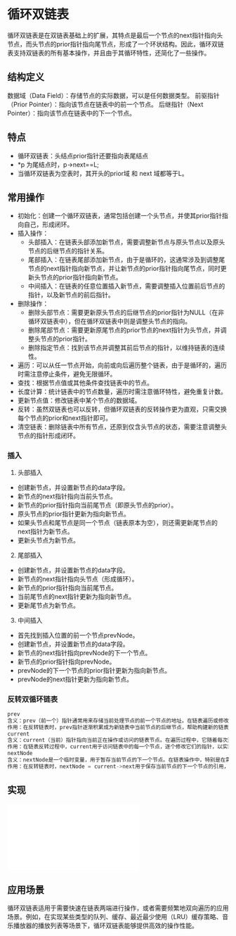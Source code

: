 # 循环双链表
循环双链表是在双链表基础上的扩展，其特点是最后一个节点的next指针指向头节点，而头节点的prior指针指向尾节点，形成了一个环状结构。因此，循环双链表支持双链表的所有基本操作，并且由于其循环特性，还简化了一些操作。

## 结构定义
数据域（Data Field）：存储节点的实际数据，可以是任何数据类型。
前驱指针（Prior Pointer）：指向该节点在链表中的前一个节点。
后继指针（Next Pointer）：指向该节点在链表中的下一个节点。

## 特点
- 循环双链表：头结点prior指针还要指向表尾结点
- *p 为尾结点时，p->next==L;
- 当循环双链表为空表时，其开头的prior域 和 next 域都等于L。

## 常用操作
- 初始化：创建一个循环双链表，通常包括创建一个头节点，并使其prior指针指向自己，形成闭环。
- 插入操作：
  - 头部插入：在链表头部添加新节点，需要调整新节点与原头节点以及原头节点的后继节点的指针关系。
  - 尾部插入：在链表尾部添加新节点，由于是循环的，这通常涉及到调整尾节点的next指针指向新节点，并让新节点的prior指针指向尾节点，同时更新头节点的prior指针指向新节点。
  - 中间插入：在链表的任意位置插入新节点，需要调整插入位置前后节点的指针，以及新节点的前后指针。
- 删除操作：
  - 删除头部节点：需要更新原头节点的后继节点的prior指针为NULL（在非循环双链表中），但在循环双链表中则是调整头节点的指向。
  - 删除尾部节点：需要更新原尾节点的prior节点的next指针为头节点，并调整头节点的prior指针。
  - 删除指定节点：找到该节点并调整其前后节点的指针，以维持链表的连续性。
- 遍历：可以从任一节点开始，向前或向后遍历整个链表，由于是循环的，遍历时需注意停止条件，避免无限循环。
- 查找：根据节点值或其他条件查找链表中的节点。
- 长度计算：统计链表中的节点数量，遍历时需注意循环特性，避免重复计数。
- 更新节点值：修改链表中某个节点的数据域。
- 反转：虽然双链表也可以反转，但循环双链表的反转操作更为直观，只需交换每个节点的prior和next指针即可。
- 清空链表：删除链表中所有节点，还原到仅含头节点的状态，需要注意调整头节点的指针形成闭环。

### 插入
1. 头部插入
- 创建新节点，并设置新节点的data字段。
- 新节点的next指针指向当前头节点。
- 新节点的prior指针指向当前尾节点（即原头节点的prior）。
- 原头节点的prior指针更新为指向新节点。
- 如果头节点和尾节点是同一个节点（链表原本为空），则还需更新尾节点的next指针为新节点。
- 更新头节点为新节点。

2. 尾部插入
- 创建新节点，并设置新节点的data字段。
- 新节点的next指针指向头节点（形成循环）。
- 新节点的prior指针指向当前尾节点。
- 当前尾节点的next指针更新为指向新节点。
- 更新尾节点为新节点。

3. 中间插入
- 首先找到插入位置的前一个节点prevNode。
- 创建新节点，并设置新节点的data字段。
- 新节点的next指针指向prevNode的下一个节点。
- 新节点的prior指针指向prevNode。
- prevNode的下一个节点的prior指针更新为指向新节点。
- prevNode的next指针更新为指向新节点。

### 反转双循环链表
```cpp
prev
含义：prev（前一个）指针通常用来存储当前处理节点的前一个节点的地址。在链表遍历或修改操作中，它帮助我们记住遍历路径，尤其是在需要逆序遍历或修改节点间连接时至关重要。
作用：在反转链表时，prev指针逐渐积累成为新链表中当前节点的后继节点，帮助构建新的链表结构。它是构建新链表的“基石”，随着遍历的进行，不断更新以指向遍历路径上的每一个节点。
current
含义：current（当前）指针指向当前正在操作或访问的链表节点。在遍历过程中，它随着每次迭代逐步移动到链表的下一个节点。
作用：在链表反转过程中，current用于访问链表中的每一个节点，逐个修改它们的指针，以实现链表方向的反转。它是动态变化的，反映了算法执行过程中的即时操作对象。
nextNode
含义：nextNode是一个临时变量，用于暂存当前节点的下一个节点。在链表操作中，特别是在需要修改节点的next指针时，先将下一个节点的信息存储在nextNode中，以防止在修改过程中丢失对后续节点的引用。
作用：在反转链表时，nextNode = current->next用于保存当前节点的下一个节点的引用，因为一旦修改current->next为prev（即完成了指针的反转），如果不事先保存current的下一个节点，将会丢失链表的连续性。nextNode确保了即使在当前节点的指针改变后，仍能顺利遍历到链表的其余部分。
```

## 实现
![CircularDoublyLinkedList](./CircularDoublyLinkedList.c)

## 应用场景
循环双链表适用于需要快速在链表两端进行操作，或者需要频繁地双向遍历的应用场景。例如，在实现某些类型的队列、缓存、最近最少使用（LRU）缓存策略、音乐播放器的播放列表等场景下，循环双链表能够提供高效的操作性能。
